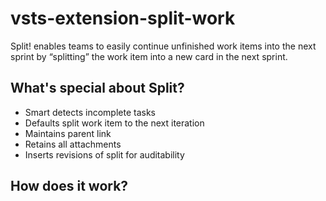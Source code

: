 # vsts-extension-split-work #

Split! enables teams to easily continue unfinished work items into the next sprint by “splitting” the work item into a new card in the next sprint. 

## What's special about Split?
* Smart detects incomplete tasks
* Defaults split work item to the next iteration
* Maintains parent link
* Retains all attachments
* Inserts revisions of split for auditability 

## How does it work? 
